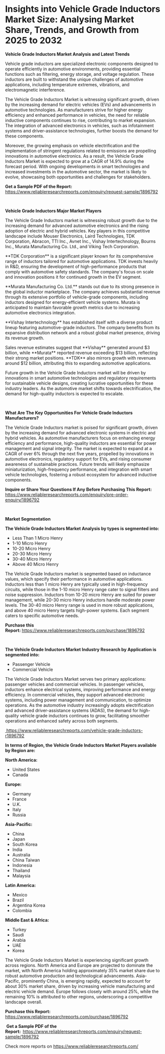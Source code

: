 <p><h1>Insights into Vehicle Grade Inductors Market Size: Analysing Market Share, Trends, and Growth from 2025 to 2032</h1></p><p><strong>Vehicle Grade Inductors Market Analysis and Latest Trends</strong></p>
<p><p>Vehicle grade inductors are specialized electronic components designed to operate efficiently in automotive environments, providing essential functions such as filtering, energy storage, and voltage regulation. These inductors are built to withstand the unique challenges of automotive applications, including temperature extremes, vibrations, and electromagnetic interference.</p><p>The Vehicle Grade Inductors Market is witnessing significant growth, driven by the increasing demand for electric vehicles (EVs) and advancements in automotive technologies. As manufacturers strive for higher energy efficiency and enhanced performance in vehicles, the need for reliable inductive components continues to rise, contributing to market expansion. The integration of advanced electronics in vehicles, such as infotainment systems and driver-assistance technologies, further boosts the demand for these components.</p><p>Moreover, the growing emphasis on vehicle electrification and the implementation of stringent regulations related to emissions are propelling innovations in automotive electronics. As a result, the Vehicle Grade Inductors Market is expected to grow at a CAGR of 14.9% during the forecast period. With ongoing developments in smart technologies and increased investments in the automotive sector, the market is likely to evolve, showcasing both opportunities and challenges for stakeholders.</p></p>
<p><strong>Get a Sample PDF of the Report:&nbsp;</strong> <a href="https://www.reliableresearchreports.com/enquiry/request-sample/1896792?utm_campaign=3086&utm_medium=2&utm_source=Github&utm_content=ia&utm_term=31032025&utm_id=vehicle-grade-inductors">https://www.reliableresearchreports.com/enquiry/request-sample/1896792</a></p>
<p>&nbsp;</p>
<p><strong>Vehicle Grade Inductors Major Market Players</strong></p>
<p><p>The Vehicle Grade Inductors market is witnessing robust growth due to the increasing demand for advanced automotive electronics and the rising adoption of electric and hybrid vehicles. Key players in this competitive landscape include Mouser Electronics, Laird Technologies, TDK Corporation, Abracon, TTI Inc., Avnet Inc., Vishay Intertechnology, Bourns Inc., Murata Manufacturing Co. Ltd., and Viking Tech Corporation.</p><p>**TDK Corporation** is a significant player known for its comprehensive range of inductors tailored for automotive applications. TDK invests heavily in R&D, ensuring the development of high-performance products that comply with automotive safety standards. The company's focus on scale and innovation positions it for continued growth in the EV segment.</p><p>**Murata Manufacturing Co. Ltd.** stands out due to its strong presence in the global inductor marketplace. The company achieves substantial revenue through its extensive portfolio of vehicle-grade components, including inductors designed for energy-efficient vehicle systems. Murata is anticipated to maintain favorable growth metrics due to increasing automotive electronics integration.</p><p>**Vishay Intertechnology** has established itself with a diverse product lineup featuring automotive-grade inductors. The company benefits from its expansive distribution network and a robust global market presence, driving its revenue growth.</p><p>Sales revenue estimates suggest that **Vishay** generated around $3 billion, while **Murata** reported revenue exceeding $13 billion, reflecting their strong market positions. **TDK** also mirrors growth with revenues around $12 billion, attributing this to expanding automotive applications.</p><p>Future growth in the Vehicle Grade Inductors market will be driven by innovations in smart automotive technologies and regulatory requirements for sustainable vehicle designs, creating lucrative opportunities for these industry leaders. As the automotive market shifts towards electrification, the demand for high-quality inductors is expected to escalate.</p></p>
<p>&nbsp;</p>
<p><strong>What Are The Key Opportunities For Vehicle Grade Inductors Manufacturers?</strong></p>
<p><p>The Vehicle Grade Inductors market is poised for significant growth, driven by the increasing demand for advanced electronic systems in electric and hybrid vehicles. As automotive manufacturers focus on enhancing energy efficiency and performance, high-quality inductors are essential for power management and signal integrity. The market is expected to expand at a CAGR of over 6% through the next five years, propelled by innovations in automotive electronics, regulatory support for EVs, and rising consumer awareness of sustainable practices. Future trends will likely emphasize miniaturization, high-frequency performance, and integration with smart vehicle technologies, fostering a robust ecosystem for advanced inductive components.</p></p>
<p><strong>Inquire or Share Your Questions If Any Before Purchasing This Report:</strong> <a href="https://www.reliableresearchreports.com/enquiry/pre-order-enquiry/1896792?utm_campaign=3086&utm_medium=2&utm_source=Github&utm_content=ia&utm_term=31032025&utm_id=vehicle-grade-inductors">https://www.reliableresearchreports.com/enquiry/pre-order-enquiry/1896792</a></p>
<p>&nbsp;</p>
<p><strong>Market Segmentation</strong></p>
<p><strong>The Vehicle Grade Inductors Market Analysis by types is segmented into:</strong></p>
<p><ul><li>Less Than 1 Micro Henry</li><li>1-10 Micro Henry</li><li>10-20 Micro Henry</li><li>20-30 Micro Henry</li><li>30-40 Micro Henry</li><li>Above 40 Micro Henry</li></ul></p>
<p><p>The Vehicle Grade Inductors market is segmented based on inductance values, which specify their performance in automotive applications. Inductors less than 1 micro Henry are typically used in high-frequency circuits, while those in the 1-10 micro Henry range cater to signal filters and noise suppression. Inductors from 10-20 micro Henry are suited for power management, while 20-30 micro Henry inductors handle moderate power levels. The 30-40 micro Henry range is used in more robust applications, and above 40 micro Henry targets high-power systems. Each segment caters to specific automotive needs.</p></p>
<p><strong>Purchase this Report:&nbsp;</strong><a href="https://www.reliableresearchreports.com/purchase/1896792?utm_campaign=3086&utm_medium=2&utm_source=Github&utm_content=ia&utm_term=31032025&utm_id=vehicle-grade-inductors">https://www.reliableresearchreports.com/purchase/1896792</a></p>
<p>&nbsp;</p>
<p><strong>The Vehicle Grade Inductors Market Industry Research by Application is segmented into:</strong></p>
<p><ul><li>Passenger Vehicle</li><li>Commercial Vehicle</li></ul></p>
<p><p>The Vehicle Grade Inductors Market serves two primary applications: passenger vehicles and commercial vehicles. In passenger vehicles, inductors enhance electrical systems, improving performance and energy efficiency. In commercial vehicles, they support advanced electronic systems, including power management and communication, to optimize operations. As the automotive industry increasingly adopts electrification and advanced driver-assistance systems (ADAS), the demand for high-quality vehicle grade inductors continues to grow, facilitating smoother operations and enhanced safety across both segments.</p></p>
<p><a href="https://www.reliableresearchreports.com/vehicle-grade-inductors-r1896792?utm_campaign=3086&utm_medium=2&utm_source=Github&utm_content=ia&utm_term=31032025&utm_id=vehicle-grade-inductors">&nbsp;https://www.reliableresearchreports.com/vehicle-grade-inductors-r1896792</a></p>
<p><strong>In terms of Region, the Vehicle Grade Inductors Market Players available by Region are:</strong></p>
<p>
    <p> <strong> North America: </strong>
        <ul>
            <li>United States</li>
            <li>Canada</li>
        </ul>
        </p> 
    <p> <strong> Europe: </strong>
        <ul>
            <li>Germany</li>
            <li>France</li>
            <li>U.K.</li>
            <li>Italy</li>
            <li>Russia</li>
        </ul>
        </p> 
    <p> <strong> Asia-Pacific: </strong>
        <ul>
            <li>China</li>
            <li>Japan</li>
            <li>South Korea</li>
            <li>India</li>
            <li>Australia</li>
            <li>China Taiwan</li>
            <li>Indonesia</li>
            <li>Thailand</li>
            <li>Malaysia</li>
        </ul>
        </p> 
    <p> <strong> Latin America: </strong>
        <ul>
            <li>Mexico</li>
            <li>Brazil</li>
            <li>Argentina Korea</li>
            <li>Colombia</li>
        </ul>
        </p> 
    <p> <strong> Middle East & Africa: </strong>
        <ul>
            <li>Turkey</li>
            <li>Saudi</li>
            <li>Arabia</li>
            <li>UAE</li>
            <li>Korea</li>
        </ul>
    </p>
    </p>
<p><p>The Vehicle Grade Inductors Market is experiencing significant growth across regions. North America and Europe are projected to dominate the market, with North America holding approximately 35% market share due to robust automotive production and technological advancements. Asia-Pacific, prominently China, is emerging rapidly, expected to account for about 30% market share, driven by increasing vehicle manufacturing and electric vehicle demand. Europe follows closely with around 25%, while the remaining 10% is attributed to other regions, underscoring a competitive landscape overall.</p></p>
<p><strong>Purchase this Report: </strong><a href="https://www.reliableresearchreports.com/purchase/1896792?utm_campaign=3086&utm_medium=2&utm_source=Github&utm_content=ia&utm_term=31032025&utm_id=vehicle-grade-inductors">https://www.reliableresearchreports.com/purchase/1896792</a></p>
<p>&nbsp;<strong>Get a Sample PDF of the Report:&nbsp;&nbsp;</strong><a href="https://www.reliableresearchreports.com/enquiry/request-sample/1896792?utm_campaign=3086&utm_medium=2&utm_source=Github&utm_content=ia&utm_term=31032025&utm_id=vehicle-grade-inductors">https://www.reliableresearchreports.com/enquiry/request-sample/1896792</a></p>
<p><strong></strong></p>
<p>Check more reports on <a href="https://www.reliableresearchreports.com/?utm_campaign=3086&utm_medium=2&utm_source=Github&utm_content=ia&utm_term=31032025&utm_id=vehicle-grade-inductors">https://www.reliableresearchreports.com/</a></p>
